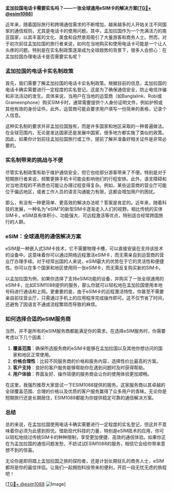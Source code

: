 **孟加拉国电话卡需要实名吗？——一张全球通用eSIM卡的解决方案[[TG💪+ @esim1088](https://t.me/s/esim1088)]**

近年来，随着国际旅行和跨境通信需求的不断增加，越来越多的人开始关注不同国家的通信规则，尤其是电话卡的使用问题。其中，孟加拉国作为一个充满活力的南亚国家，以其丰富的文化、美食和自然景观吸引了大量游客和商务人士。然而，对于初次前往孟加拉国的旅行者来说，如何在当地购买和使用电话卡可能是一个让人头疼的问题。特别是在实名制政策逐渐成为全球趋势的背景下，很多人会担心：在孟加拉国办理电话卡是否需要实名呢？

### 孟加拉国的电话卡实名制政策

首先，我们需要了解孟加拉国的电话卡实名制政策。根据目前的信息，孟加拉国的电话卡确实需要进行一定程度的实名登记。这是为了确保通信安全，防止电信诈骗和非法活动的发生。具体来说，当用户在当地的运营商（如Banglalink、Robi或Grameenphone）购买SIM卡时，通常需要提供个人身份证明文件，例如护照或其他有效的身份证件。此外，运营商可能会要求用户填写一份简单的表格，记录个人信息。

这种实名制的要求并非孟加拉国独有，而是许多国家和地区采取的一种普遍做法。在全球范围内，无论是发达国家还是发展中国家，很多地方都实施了类似的政策。因此，如果你计划前往孟加拉国旅行或工作，提前了解并准备好相关证件是非常必要的。

### 实名制带来的挑战与不便

尽管实名制政策有助于维护通信安全，但它也给部分游客带来了不便。特别是对于短期旅行者来说，频繁更换手机卡可能会影响他们的行程安排。此外，语言障碍和对当地流程的不熟悉也可能让办理过程变得复杂。例如，某些运营商的营业厅可能位于偏远地区，或者工作人员的语言沟通能力有限，这都会增加用户的困扰。

那么，有没有一种更简单、更高效的解决办法呢？答案是肯定的。近年来，随着科技的发展，一种名为“eSIM”的新型SIM卡逐渐走入人们的视野。相比传统的实体SIM卡，eSIM具有体积小、功能强大、可远程激活等优点，特别适合经常跨国旅行的人群。

### eSIM：全球通用的通信解决方案

eSIM是一种嵌入式SIM卡技术，它不需要物理卡槽，可以直接安装在支持该技术的设备中。这意味着你可以通过网络远程激活eSIM卡，而无需亲自到运营商的营业厅办理手续。对于经常出国的人来说，eSIM最大的优势在于它的灵活性和便捷性。你可以在多个国家和地区使用同一张eSIM卡，而无需反复购买新的SIM卡。

以孟加拉国为例，如果你选择了支持eSIM功能的设备，并购买了一张全球通用的eSIM卡，比如ESIM1088提供的服务，那么你就可以轻松地在孟加拉国使用本地号码进行通话和上网。更重要的是，由于eSIM卡的远程激活特性，你甚至不需要亲自前往营业厅，只需通过手机上的应用程序完成操作即可。这不仅节省了时间，还避免了因语言不通或流程繁琐而导致的麻烦。

### 如何选择合适的eSIM服务商

当然，并不是所有的eSIM服务商都能满足你的需求。在选择eSIM服务时，你需要考虑以下几个因素：

1. **覆盖范围**：确保所选服务商的eSIM卡能够在孟加拉国以及其他你想访问的国家和地区正常使用。
2. **价格合理性**：比较不同服务商的价格和服务内容，选择性价比最高的方案。
3. **客户支持**：良好的客户服务能够帮助你在遇到问题时及时获得帮助。
4. **用户体验**：界面友好、操作简便的服务商会让你的使用体验更加顺畅。

在这里，我强烈推荐大家尝试一下ESIM1088提供的服务。这家服务商以其卓越的全球覆盖范围、合理的价格以及优质的客户服务赢得了众多用户的青睐。无论你是短期旅行还是长期居住，ESIM1088都能为你提供稳定可靠的通信解决方案。

### 总结

总的来说，在孟加拉国使用电话卡确实需要进行一定程度的实名登记，但这并不意味着你必须为此感到担忧。借助现代科技的力量，特别是eSIM技术的应用，你可以轻松地绕过传统SIM卡的种种限制，享受更加便捷、高效的通信体验。如果你正在为孟加拉国的通信问题发愁，不妨试试ESIM1088的服务，相信它会给你带来意想不到的惊喜。

无论你是即将踏上孟加拉国之旅的探险者，还是计划长期驻扎的商务人士，eSIM都将是你的最佳伴侣。让我们一起拥抱科技带来的便利，开启一段无忧无虑的旅程吧！

[[TG💪+ @esim1088](https://t.me/s/esim1088) ![Image](https://i.postimg.cc/4NQfJmqS/Snipaste-2025-05-13-00-14-12.png)]